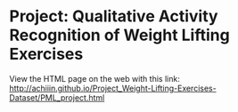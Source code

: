# Project: Qualitative Activity Recognition of Weight Lifting Exercises

View the HTML page on the web with this link: http://achiiin.github.io/Project_Weight-Lifting-Exercises-Dataset/PML_project.html

